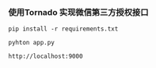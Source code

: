 ### 使用Tornado 实现微信第三方授权接口

```
pip install -r requirements.txt

pyhton app.py

http://localhost:9000
```